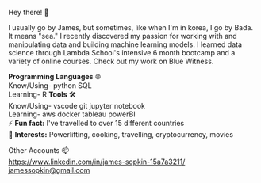 Hey there! 👋

I usually go by James, but sometimes, like when I'm in korea, I go by Bada. It means "sea." I recently discovered my passion for working with and manipulating data and building machine learning models. I learned data science through Lambda School's intensive 6 month bootcamp and a variety of online courses. Check out my work on Blue Witness.

__Programming Languages__ 🌐<br/>
Know/Using- python SQL<br/>
Learning- R
__Tools__ 🛠️<br/>
Know/Using- vscode git jupyter notebook<br/>
Learning- aws docker tableau powerBI<br/>
⚡ __Fun fact:__ I've travelled to over 15 different countries<br/>
🌟 __Interests:__ Powerlifting, cooking, travelling, cryptocurrency, movies<br/>

Other Accounts 📫<br/>
https://www.linkedin.com/in/james-sopkin-15a7a3211/ <br/>
jamessopkin@gmail.com
